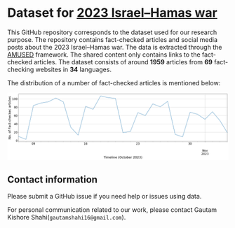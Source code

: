 # Dataset for [2023 Israel–Hamas war](https://en.wikipedia.org/wiki/2023_Israel%E2%80%93Hamas_war)

This GitHub repository corresponds to the dataset used for our research purpose. The repository contains fact-checked articles and social media posts about the 2023 Israel–Hamas war. The data is extracted through the [AMUSED](https://link.springer.com/chapter/10.1007/978-3-031-10525-8_23) framework. The shared content only contains links to the fact-checked articles. The dataset consists of around **1959** articles from **69** fact-checking websites in **34** languages. 

The distribution of a number of fact-checked articles is mentioned below:

![Screenshot](./Data/timeline.png)

<!-- 
|Fact-checking websites|Articles Counts|
|--|--|
|[Logically](www.logically.ai/)|164 |
|[The Dispatch](www.thedispatch.com)| 101|
|[PolitiFact](www.politifact.com)| 85|
|[Lead Stories](www.leadstories.com)| 66|
|[Youturn](www.youturn.in)| 45|
|[Factcrescendo](www.factcrescendo.com)| 43|
|[dpa](www.dpa-factcheking.com)| 39|
|[FACTLY](www.factly.in)|  34|
|[Boatos.org](www.Boatos.org)|33|
|[Full Fact](www.fullfact.org)|31|
|[ABC News/AP Fact Check](www.apnews.com.com)|  22|
|[Snopes](www.snopes.com)|  20|
|[factnameh](www.factnameh.com)|  20|
|[El Detector/Univision Noticias](www.univision.com)|  20|
|[Vera Files](www.verafiles.org)|  18|
|[akhbarmeter](www.akhbarmeter.org/)|  16|
|[FactCheck.org](www.FactCheck.org)|  12|
|56 Sourcees|848|
-->

<!-- 
#### How do I cite this work?

For now, cite [ICWSM Workshop paper](http://workshop-proceedings.icwsm.org/pdf/2020_14.pdf):

```
@article{shahifakecovid,
  title={FakeCovid-A Multilingual Cross-domain Fact Check News Dataset for COVID-19},
  author={Shahi, Gautam Kishore and Nandini, Durgesh}
}
```
-->

## Contact information

Please submit a GitHub issue if you need help or issues using data.

For personal communication related to our work, please contact Gautam Kishore Shahi(`gautamshahi16@gmail.com`).


